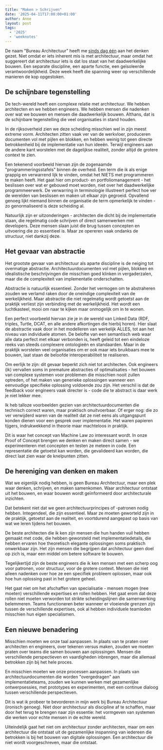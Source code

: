 ```yaml
---
title: "Maken > Schrijven"
date: '2025-04-11T17:00:00+01:00'
author: Anne
layout: post
tags:
  - '2025'
  - 'weeknotes'
---
```


De naam "Bureau Architectuur" heeft me [sinds dag één](/2025/01/16/starting-bureau-architecture.html) aan het
denken gezet. Niet omdat er iets inherent mis is met architectuur, maar omdat het suggereert dat architectuur iets is
dat los staat van het daadwerkelijke bouwen. Een separate discipline, een aparte functie, een geïsoleerde
verantwoordelijkheid. Deze week heeft die spanning weer op verschillende manieren de kop opgestoken.

## De schijnbare tegenstelling

De tech-wereld heeft een complexe relatie met architectuur. We hebben architecten en we hebben engineers. We hebben
mensen die nadenken over wat we bouwen en mensen die daadwerkelijk bouwen. Althans, dat is de schijnbare tegenstelling
die veel organisaties in stand houden.

In de rijksoverheid zien we deze scheiding misschien wel in zijn meest extreme vorm. Architecten zitten vaak ver van de
werkvloer, produceren documenten vol met pijlen en blokken, en hebben weinig tot geen directe betrokkenheid bij de
implementatie van hun ideeën. Terwijl engineers aan de andere kant worstelen met de dagelijkse realiteit, zonder altijd
de grotere context te zien.

Een tekenend voorbeeld hiervan zijn de zogenaamde "programmeringsstafels" binnen de overheid. Een term die ik als enige
grappig en verwarrend lijk te vinden, omdat het NIETS met programmeren te maken heeft. Het gaat hier om product- en
portfoliomanagement - het beslissen over wat er gebouwd moet worden, niet over het daadwerkelijke programmeerwerk. De
verwarring in terminologie illustreert perfect hoe ver de werelden van beslissen en maken uit elkaar zijn gegroeid.
Opvallend genoeg lijkt niemand binnen de organisatie de term opmerkelijk te vinden - zo genormaliseerd is deze scheiding
al.

Natuurlijk zijn er uitzonderingen - architecten die dicht bij de implementatie staan, die regelmatig code schrijven of
direct samenwerken met developers. Deze mensen slaan juist die brug tussen concepten en uitvoering die zo essentieel is.
Maar ze opereren vaak ondanks de structuur, niet dankzij deze.

## Het gevaar van abstractie

Het grootste gevaar van architectuur als aparte discipline is de neiging tot overmatige abstractie.
Architectuurdocumenten vol met pijlen, blokken en idealistische beschrijvingen die misschien goed klinken in
vergaderzalen, maar die de complexiteit van implementatie onderschatten.

Abstractie is natuurlijk essentieel. Zonder het vermogen om te abstraheren zouden we verlamd raken door de oneindige
complexiteit van de werkelijkheid. Maar abstractie die niet regelmatig wordt getoetst aan de praktijk verliest zijn
verbinding met de werkelijkheid. Het wordt een luchtkasteel, mooi om naar te kijken maar onmogelijk om in te wonen.

Een perfect voorbeeld hiervan zie je in de wereld van Linked Data (RDF, triples, Turtle, DCAT, en alle andere
afkortingen die hierbij horen). Hier slaat de abstractie vaak door in het modelleren van werkelijk ALLES, tot aan het
niveau van individuele atomen. De belofte van een semantisch web waar alle data perfect met elkaar verbonden is, heeft
geleid tot een eindeloze reeks van steeds complexere ontologieën en standaarden. Maar in de praktijk worstelen veel
organisaties om er ook maar iets bruikbaars mee te bouwen, laat staan de beloofde interoperabiliteit te realiseren.

Om eerlijk te zijn: dit gevaar beperkt zich niet tot architecten. Ook engineers (ik) vervallen soms in premature
abstracties
of optimalisaties - het bouwen van complexe systemen voor problemen die misschien nooit zullen optreden, of het maken
van generieke oplossingen wanneer een eenvoudige specifieke oplossing voldoende zou zijn. Het verschil is dat de
feedback voor engineers vaak directer is - code die te abstract is daar werk je niet lekker mee.

Ik heb talloze voorbeelden gezien van architectuurdocumenten die technisch correct waren, maar praktisch onuitvoerbaar.
Of erger nog: die zo ver verwijderd waren van de realiteit dat ze niet eens als uitgangspunt konden dienen voor een
gesprek over implementatie. Het waren papieren tijgers, indrukwekkend in theorie maar machteloos in praktijk.

Dit is waar het concept van Machine Law zo interessant wordt. In onze Proof of Concept brengen we denken en maken direct
samen - we experimenteren met concepten en testen ze meteen in code. Een representatie die getoetst kan worden, die
gevalideerd kan worden, die direct laat zien waar de knelpunten zitten.

## De hereniging van denken en maken

Wat we eigenlijk nodig hebben, is geen Bureau Architectuur, maar een plek waar denken, schrijven, en maken samenkomen.
Waar architectuur ontstaat uit het bouwen, en waar bouwen wordt geïnformeerd door architecturale inzichten.

Dat betekent niet dat we geen architectuurprincipes of -patronen nodig hebben. Integendeel, die zijn essentieel. Maar ze
moeten geworteld zijn in de praktijk, getoetst aan de realiteit, en voortdurend aangepast op basis van wat we leren
tijdens het bouwen.

De beste architecten die ik ken zijn mensen die hun handen vuil hebben gemaakt met code, die hebben geworsteld met
implementatiedetails, die hebben ervaren hoe theoretisch elegante oplossingen soms praktisch onwerkbaar zijn. Het zijn
mensen die begrijpen dat architectuur geen doel op zich is, maar een middel om betere software te bouwen.

Tegelijkertijd zijn de beste engineers die ik ken mensen met een scherp oog voor patronen, voor structuur, voor de
grotere context. Mensen die niet alleen nadenken over hoe ze een specifiek probleem oplossen, maar ook hoe hun oplossing
past in het grotere geheel.

Het gaat niet om het afschaffen van specialisatie - mensen mogen (nee moeten) verschillende expertises en rollen hebben.
Het gaat erom dat deze rollen niet moeten verworden tot strikte scheidingslijnen die samenwerking belemmeren. Teams
functioneren beter wanneer er vloeiende grenzen zijn tussen de verschillende expertises, ook al hebben individuele
teamleden misschien hun eigen specialismen.

## Een nieuwe benadering

Misschien moeten we onze taal aanpassen. In plaats van te praten over architecten en engineers, over tekenen versus
maken, zouden we moeten praten over teams die samen bouwen aan oplossingen. Mensen die verschillende
perspectieven en vaardigheden inbrengen, maar die allemaal betrokken zijn bij het hele proces.

En misschien moeten we onze processen aanpassen. In plaats van architectuurdocumenten die worden "overgedragen" aan
implementatieteams, zouden we kunnen werken met gezamenlijke ontwerpsessies, met prototypes en experimenten, met een
continue dialoog tussen verschillende perspectieven.

Dit is wat ik probeer te bevorderen in mijn werk bij Bureau Architectuur (ironisch genoeg). Niet door architectuur als
discipline af te schaffen, maar door het terug te brengen naar zijn essentie: het vormgeven van systemen die werken voor
echte mensen in de echte wereld.

Uiteindelijk gaat het niet om architectuur zonder architecten, maar om een architectuur die ontstaat uit de gezamenlijke
inspanning van iedereen die betrokken is bij het bouwen van digitale oplossingen. Een architectuur die niet wordt
voorgeschreven, maar die ontstaat.
